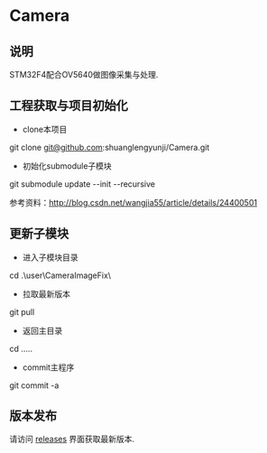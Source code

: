 # Camera
## 说明

STM32F4配合OV5640做图像采集与处理.

## 工程获取与项目初始化

* clone本项目

git clone git@github.com:shuanglengyunji/Camera.git

* 初始化submodule子模块

git submodule update --init --recursive

参考资料：http://blog.csdn.net/wangjia55/article/details/24400501

## 更新子模块

* 进入子模块目录

cd .\user\CameraImageFix\

* 拉取最新版本

git pull

* 返回主目录

cd .\..\..

* commit主程序

git commit -a

## 版本发布

请访问 [releases](https://github.com/shuanglengyunji/Camera/releases) 界面获取最新版本.
